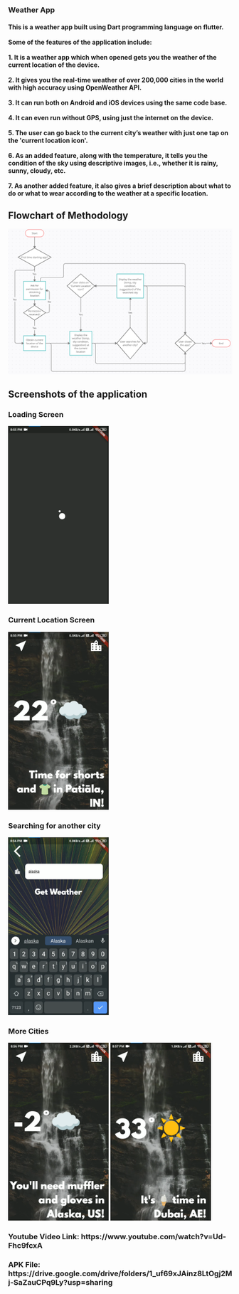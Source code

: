 <h3>
  Weather App
</h3>
  
<h4>
  This is a weather app built using Dart programming language on flutter. <br><br>
  Some of the features of the application include: <br><br>
  1. It is a weather app which when opened gets you the weather of the current location of the device. <br><br>
  2. It gives you the real-time weather of over 200,000 cities in the world with high accuracy using OpenWeather API. <br><br>
  3. It can run both on Android and iOS devices using the same code base. <br><br>
  4. It can even run without GPS, using just the internet on the device. <br><br>
  5. The user can go back to the current city’s weather with just one tap on the 'current location icon'. <br><br>
  6. As an added feature, along with the temperature, it tells you the condition of the sky using descriptive images, i.e., whether it is rainy, sunny, cloudy, etc. <br><br>
  7. As another added feature, it also gives a brief description about what to do or what to wear according to the weather at a specific location. <br>
</h4>

<h3></h3>

<h2> Flowchart of Methodology </h2>
<img src = "https://github.com/gautamthareja/weather-app/blob/main/flowchart.png" >

<h3></h3>

<h2> Screenshots of the application </h2>

<h3> Loading Screen </h3>
<img src = "https://github.com/gautamthareja/weather-app/blob/main/loading%20screen.png" width="226" height="400">

<h3> Current Location Screen </h3>
<img src = "https://github.com/gautamthareja/weather-app/blob/main/location%20screen.png" width="226" height="400">

<h3> Searching for another city </h3>
<img src = "https://github.com/gautamthareja/weather-app/blob/main/get-weather%20screen.png" width="226" height="400">

<h3> More Cities </h3>
<img src = "https://github.com/gautamthareja/weather-app/blob/main/alaska.png" width="226" height="400">
<img src = "https://github.com/gautamthareja/weather-app/blob/main/dubai.png" width="226" height="400">

<h3></h3>

<h3> Youtube Video Link: https://www.youtube.com/watch?v=Ud-Fhc9fcxA </h3>

<h3> APK File: https://drive.google.com/drive/folders/1_uf69xJAinz8LtOgj2Mj-SaZauCPq9Ly?usp=sharing </h3>
